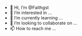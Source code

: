 - 👋 Hi, I’m @Faithgst
- 👀 I’m interested in ...
- 🌱 I’m currently learning ...
- 💞️ I’m looking to collaborate on ...
- 📫 How to reach me ...

<!---
Faithgst/Faithgst is a ✨ special ✨ repository because its `README.md` (this file) appears on your GitHub profile.
You can click the Preview link to take a look at your changes.
--->
